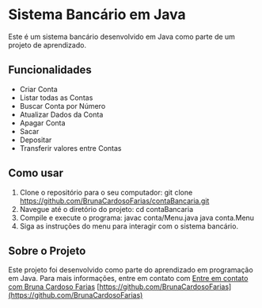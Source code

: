 # Sistema Bancário em Java
Este é um sistema bancário desenvolvido em Java como parte de um projeto de aprendizado.
## Funcionalidades
- Criar Conta
- Listar todas as Contas
- Buscar Conta por Número
- Atualizar Dados da Conta
- Apagar Conta
- Sacar
- Depositar
- Transferir valores entre Contas
## Como usar
1. Clone o repositório para o seu computador:
       git clone https://github.com/BrunaCardosoFarias/contaBancaria.git
2. Navegue até o diretório do projeto:
       cd contaBancaria
3. Compile e execute o programa:
       javac conta/Menu.java
       java conta.Menu
4. Siga as instruções do menu para interagir com o sistema bancário.

## Sobre o Projeto
Este projeto foi desenvolvido como parte do aprendizado em programação em Java. Para mais informações, entre em contato com
 [Entre em contato com Bruna Cardoso Farias](https://www.linkedin.com/in/bruna-farias-94aa4615a/)
 [https://github.com/BrunaCardosoFarias](https://github.com/BrunaCardosoFarias)



   
   



